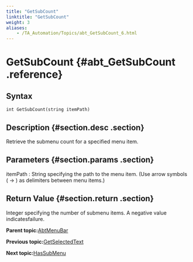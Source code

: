 ```yaml
--- 
title: "GetSubCount"
linktitle: "GetSubCount"
weight: 3
aliases: 
    - /TA_Automation/Topics/abt_GetSubCount_6.html
---
```

# GetSubCount {#abt_GetSubCount .reference}

## Syntax

`int GetSubCount(string itemPath)`

## Description {#section.desc .section}

Retrieve the submenu count for a specified menu item.

## Parameters {#section.params .section}

itemPath
:   String specifying the path to the menu item. \(Use arrow symbols \( -\> \) as delimiters between menu items.\)

## Return Value {#section.return .section}

Integer specifying the number of submenu items. A negative value indicatesfailure.

**Parent topic:**[AbtMenuBar](../../TA_Automation/Topics/abt_AbtMenuBar.html)

**Previous topic:**[GetSelectedText](../../TA_Automation/Topics/abt_GetSelectedText_6.html)

**Next topic:**[HasSubMenu](../../TA_Automation/Topics/abt_HasSubMenu_6.html)

